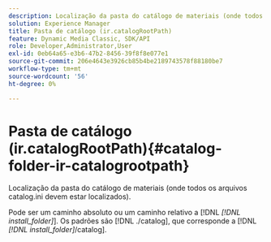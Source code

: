 ```yaml
---
description: Localização da pasta do catálogo de materiais (onde todos os arquivos catalog.ini devem estar localizados).
solution: Experience Manager
title: Pasta de catálogo (ir.catalogRootPath)
feature: Dynamic Media Classic, SDK/API
role: Developer,Administrator,User
exl-id: 0eb64a65-e3b6-47b2-8456-39f8f8e077e1
source-git-commit: 206e4643e3926cb85b4be2189743578f88180be7
workflow-type: tm+mt
source-wordcount: '56'
ht-degree: 0%

---
```


# Pasta de catálogo (ir.catalogRootPath){#catalog-folder-ir-catalogrootpath}

Localização da pasta do catálogo de materiais (onde todos os arquivos catalog.ini devem estar localizados).

Pode ser um caminho absoluto ou um caminho relativo a [!DNL *[!DNL install_folder]*]. Os padrões são [!DNL ./catalog], que corresponde a [!DNL *[!DNL install_folder]*/catalog].
